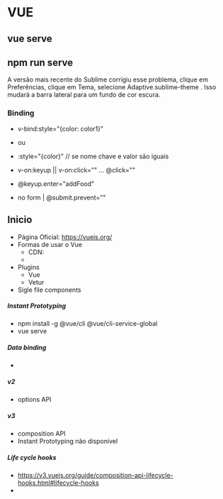 # VUE

## vue serve
## npm run serve

A versão mais recente do Sublime corrigiu esse problema, clique em Preferências, clique em Tema, selecione Adaptive.sublime-theme . Isso mudará a barra lateral para um fundo de cor escura.

### Binding
- v-bind:style="{color: color1}"
- ou 
- :style="{color}" // se nome chave e valor são iguais

- v-on:keyup  || v-on:click="" ... @click=""
- @keyup.enter="addFood"
- no form | @submit.prevent=""

## Inicio
- Página Oficial: https://vuejs.org/
- Formas de usar o Vue
	- CDN: <script src="https://cdn.jsdelivr.net/npm/vue@2/dist/vue.js"></script>
	- <script src="https://cdn.jsdelivr.net/npm/vue@2"></script>
- Plugins
	- Vue
	- Vetur
- Sigle file components
##### Instant Prototyping
- npm install -g @vue/cli @vue/cli-service-global
- vue serve

##### Data binding
- 

##### v2
- options API

##### v3
- composition API
- Instant Prototyping não disponível

##### Life cycle hooks
- https://v3.vuejs.org/guide/composition-api-lifecycle-hooks.html#lifecycle-hooks
- 


